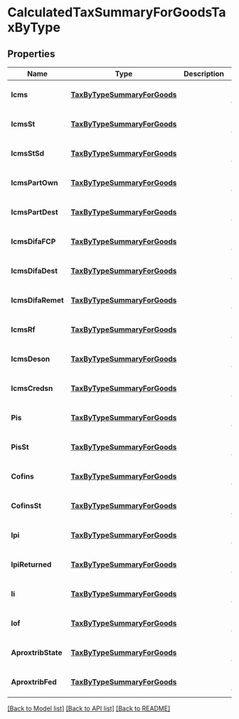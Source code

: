 # CalculatedTaxSummaryForGoodsTaxByType

## Properties
Name | Type | Description | Notes
------------ | ------------- | ------------- | -------------
**Icms** | [**TaxByTypeSummaryForGoods**](TaxByTypeSummaryForGoods.md) |  | [optional] [default to null]
**IcmsSt** | [**TaxByTypeSummaryForGoods**](TaxByTypeSummaryForGoods.md) |  | [optional] [default to null]
**IcmsStSd** | [**TaxByTypeSummaryForGoods**](TaxByTypeSummaryForGoods.md) |  | [optional] [default to null]
**IcmsPartOwn** | [**TaxByTypeSummaryForGoods**](TaxByTypeSummaryForGoods.md) |  | [optional] [default to null]
**IcmsPartDest** | [**TaxByTypeSummaryForGoods**](TaxByTypeSummaryForGoods.md) |  | [optional] [default to null]
**IcmsDifaFCP** | [**TaxByTypeSummaryForGoods**](TaxByTypeSummaryForGoods.md) |  | [optional] [default to null]
**IcmsDifaDest** | [**TaxByTypeSummaryForGoods**](TaxByTypeSummaryForGoods.md) |  | [optional] [default to null]
**IcmsDifaRemet** | [**TaxByTypeSummaryForGoods**](TaxByTypeSummaryForGoods.md) |  | [optional] [default to null]
**IcmsRf** | [**TaxByTypeSummaryForGoods**](TaxByTypeSummaryForGoods.md) |  | [optional] [default to null]
**IcmsDeson** | [**TaxByTypeSummaryForGoods**](TaxByTypeSummaryForGoods.md) |  | [optional] [default to null]
**IcmsCredsn** | [**TaxByTypeSummaryForGoods**](TaxByTypeSummaryForGoods.md) |  | [optional] [default to null]
**Pis** | [**TaxByTypeSummaryForGoods**](TaxByTypeSummaryForGoods.md) |  | [optional] [default to null]
**PisSt** | [**TaxByTypeSummaryForGoods**](TaxByTypeSummaryForGoods.md) |  | [optional] [default to null]
**Cofins** | [**TaxByTypeSummaryForGoods**](TaxByTypeSummaryForGoods.md) |  | [optional] [default to null]
**CofinsSt** | [**TaxByTypeSummaryForGoods**](TaxByTypeSummaryForGoods.md) |  | [optional] [default to null]
**Ipi** | [**TaxByTypeSummaryForGoods**](TaxByTypeSummaryForGoods.md) |  | [optional] [default to null]
**IpiReturned** | [**TaxByTypeSummaryForGoods**](TaxByTypeSummaryForGoods.md) |  | [optional] [default to null]
**Ii** | [**TaxByTypeSummaryForGoods**](TaxByTypeSummaryForGoods.md) |  | [optional] [default to null]
**Iof** | [**TaxByTypeSummaryForGoods**](TaxByTypeSummaryForGoods.md) |  | [optional] [default to null]
**AproxtribState** | [**TaxByTypeSummaryForGoods**](TaxByTypeSummaryForGoods.md) |  | [optional] [default to null]
**AproxtribFed** | [**TaxByTypeSummaryForGoods**](TaxByTypeSummaryForGoods.md) |  | [optional] [default to null]

[[Back to Model list]](../README.md#documentation-for-models) [[Back to API list]](../README.md#documentation-for-api-endpoints) [[Back to README]](../README.md)


